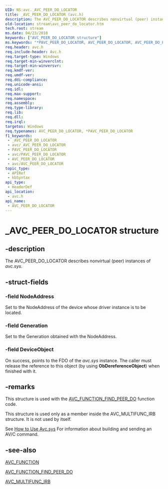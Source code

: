 ```yaml
---
UID: NS:avc._AVC_PEER_DO_LOCATOR
title: _AVC_PEER_DO_LOCATOR (avc.h)
description: The AVC_PEER_DO_LOCATOR describes nonvirtual (peer) instances of avc.sys.
old-location: stream\avc_peer_do_locator.htm
tech.root: stream
ms.date: 04/23/2018
keywords: ["AVC_PEER_DO_LOCATOR structure"]
ms.keywords: "*PAVC_PEER_DO_LOCATOR, AVC_PEER_DO_LOCATOR, AVC_PEER_DO_LOCATOR structure [Streaming Media Devices], PAVC_PEER_DO_LOCATOR, PAVC_PEER_DO_LOCATOR structure pointer [Streaming Media Devices], _AVC_PEER_DO_LOCATOR, avc/AVC_PEER_DO_LOCATOR, avc/PAVC_PEER_DO_LOCATOR, avcref_6e8543dc-a712-4031-8f48-cf789d320551.xml, stream.avc_peer_do_locator"
req.header: avc.h
req.include-header: Avc.h
req.target-type: Windows
req.target-min-winverclnt: 
req.target-min-winversvr: 
req.kmdf-ver: 
req.umdf-ver: 
req.ddi-compliance: 
req.unicode-ansi: 
req.idl: 
req.max-support: 
req.namespace: 
req.assembly: 
req.type-library: 
req.lib: 
req.dll: 
req.irql: 
targetos: Windows
req.typenames: AVC_PEER_DO_LOCATOR, *PAVC_PEER_DO_LOCATOR
f1_keywords:
 - _AVC_PEER_DO_LOCATOR
 - avc/_AVC_PEER_DO_LOCATOR
 - PAVC_PEER_DO_LOCATOR
 - avc/PAVC_PEER_DO_LOCATOR
 - AVC_PEER_DO_LOCATOR
 - avc/AVC_PEER_DO_LOCATOR
topic_type:
 - APIRef
 - kbSyntax
api_type:
 - HeaderDef
api_location:
 - avc.h
api_name:
 - AVC_PEER_DO_LOCATOR
---
```


# _AVC_PEER_DO_LOCATOR structure


## -description

The AVC_PEER_DO_LOCATOR describes nonvirtual (peer) instances of <i>avc.sys</i>.

## -struct-fields

### -field NodeAddress

Set to the NodeAddress of the device whose driver instance is to be located.

### -field Generation

Set to the Generation obtained with the NodeAddress.

### -field DeviceObject

On success, points to the FDO of the <i>avc.sys</i> instance. The caller must release the reference to this object (by using <b>ObDereferenceObject</b>) when finished with it.

## -remarks

This structure is used with the <a href="/windows-hardware/drivers/stream/avc-function-find-peer-do">AVC_FUNCTION_FIND_PEER_DO</a> function code.

This structure is used only as a member inside the AVC_MULTIFUNC_IRB structure. It is not used by itself.

See <a href="/windows-hardware/drivers/stream/using-avc-sys">How to Use Avc.sys</a> For information about building and sending an AV/C command.

## -see-also

<a href="/windows-hardware/drivers/ddi/avc/ne-avc-_tagavc_function">AVC_FUNCTION</a>



<a href="/windows-hardware/drivers/stream/avc-function-find-peer-do">AVC_FUNCTION_FIND_PEER_DO</a>



<a href="/windows-hardware/drivers/ddi/avc/ns-avc-_avc_multifunc_irb">AVC_MULTIFUNC_IRB</a>
